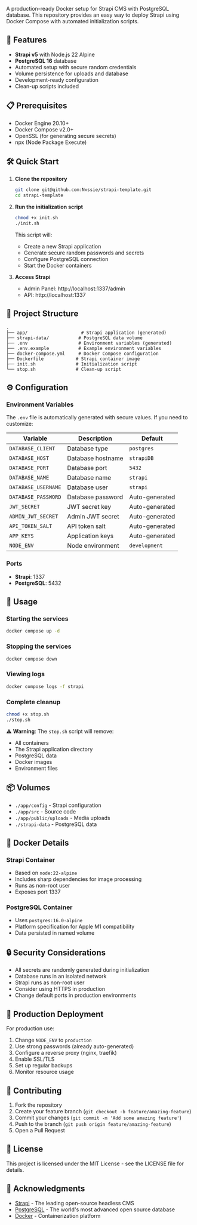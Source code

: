 A production-ready Docker setup for Strapi CMS with PostgreSQL database. This repository provides an easy way to deploy Strapi using Docker Compose with automated initialization scripts.

## 🚀 Features

- **Strapi v5** with Node.js 22 Alpine
- **PostgreSQL 16** database
- Automated setup with secure random credentials
- Volume persistence for uploads and database
- Development-ready configuration
- Clean-up scripts included

## 📋 Prerequisites

- Docker Engine 20.10+
- Docker Compose v2.0+
- OpenSSL (for generating secure secrets)
- npx (Node Package Execute)

## 🛠️ Quick Start

1. **Clone the repository**
   ```bash
   git clone git@github.com:Nxssie/strapi-template.git
   cd strapi-template
   ```

2. **Run the initialization script**
   ```bash
   chmod +x init.sh
   ./init.sh
   ```

   This script will:
   - Create a new Strapi application
   - Generate secure random passwords and secrets
   - Configure PostgreSQL connection
   - Start the Docker containers

3. **Access Strapi**
   - Admin Panel: http://localhost:1337/admin
   - API: http://localhost:1337

## 📁 Project Structure

```
.
├── app/                    # Strapi application (generated)
├── strapi-data/           # PostgreSQL data volume
├── .env                   # Environment variables (generated)
├── .env.example           # Example environment variables
├── docker-compose.yml     # Docker Compose configuration
├── Dockerfile            # Strapi container image
├── init.sh               # Initialization script
└── stop.sh               # Clean-up script
```

## ⚙️ Configuration

### Environment Variables

The `.env` file is automatically generated with secure values. If you need to customize:

| Variable | Description | Default |
|----------|-------------|---------|
| `DATABASE_CLIENT` | Database type | `postgres` |
| `DATABASE_HOST` | Database hostname | `strapiDB` |
| `DATABASE_PORT` | Database port | `5432` |
| `DATABASE_NAME` | Database name | `strapi` |
| `DATABASE_USERNAME` | Database user | `strapi` |
| `DATABASE_PASSWORD` | Database password | Auto-generated |
| `JWT_SECRET` | JWT secret key | Auto-generated |
| `ADMIN_JWT_SECRET` | Admin JWT secret | Auto-generated |
| `API_TOKEN_SALT` | API token salt | Auto-generated |
| `APP_KEYS` | Application keys | Auto-generated |
| `NODE_ENV` | Node environment | `development` |

### Ports

- **Strapi**: 1337
- **PostgreSQL**: 5432

## 🔧 Usage

### Starting the services
```bash
docker compose up -d
```

### Stopping the services
```bash
docker compose down
```

### Viewing logs
```bash
docker compose logs -f strapi
```

### Complete cleanup
```bash
chmod +x stop.sh
./stop.sh
```

⚠️ **Warning**: The `stop.sh` script will remove:
- All containers
- The Strapi application directory
- PostgreSQL data
- Docker images
- Environment files

## 📦 Volumes

- `./app/config` - Strapi configuration
- `./app/src` - Source code
- `./app/public/uploads` - Media uploads
- `./strapi-data` - PostgreSQL data

## 🐳 Docker Details

### Strapi Container
- Based on `node:22-alpine`
- Includes sharp dependencies for image processing
- Runs as non-root user
- Exposes port 1337

### PostgreSQL Container
- Uses `postgres:16.0-alpine`
- Platform specification for Apple M1 compatibility
- Data persisted in named volume

## 🔒 Security Considerations

- All secrets are randomly generated during initialization
- Database runs in an isolated network
- Strapi runs as non-root user
- Consider using HTTPS in production
- Change default ports in production environments

## 🚀 Production Deployment

For production use:

1. Change `NODE_ENV` to `production`
2. Use strong passwords (already auto-generated)
3. Configure a reverse proxy (nginx, traefik)
4. Enable SSL/TLS
5. Set up regular backups
6. Monitor resource usage

## 🤝 Contributing

1. Fork the repository
2. Create your feature branch (`git checkout -b feature/amazing-feature`)
3. Commit your changes (`git commit -m 'Add some amazing feature'`)
4. Push to the branch (`git push origin feature/amazing-feature`)
5. Open a Pull Request

## 📝 License

This project is licensed under the MIT License - see the LICENSE file for details.

## 🙏 Acknowledgments

- [Strapi](https://strapi.io/) - The leading open-source headless CMS
- [PostgreSQL](https://www.postgresql.org/) - The world's most advanced open source database
- [Docker](https://www.docker.com/) - Containerization platform
